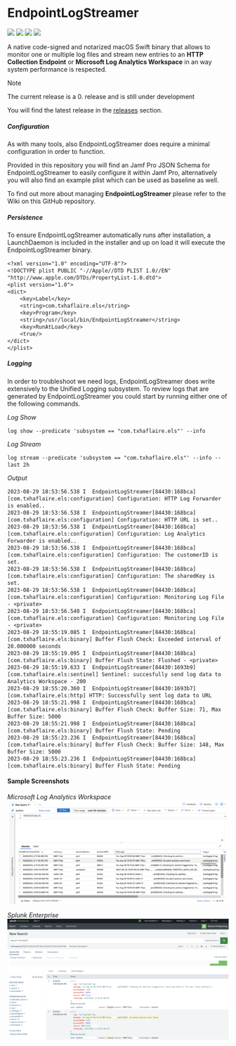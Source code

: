# EndpointLogStreamer

![](https://img.shields.io/github/v/release/txhaflaire/EndpointLogStreamer)&nbsp;![](https://img.shields.io/github/downloads/txhaflaire/EndpointLogStreamer/latest/total)&nbsp;![](https://img.shields.io/badge/macOS-10.13%2B-success)&nbsp;![](https://img.shields.io/github/license/txhaflaire/EndpointLogStreamer)

A native code-signed and notarized macOS Swift binary that allows to monitor one or multiple log files and stream new entries to an **HTTP Collection Endpoint** or **Microsoft Log Analytics Workspace** in an way system performance is respected.


> [!NOTE]  
> The current release is a 0. release and is still under development

You will find the latest release in the [releases](https://github.com/txhaflaire/EndpointLogStreamer/releases) section.


##### Configuration

As with many tools, also EndpointLogStreamer does require a minimal configuration in order to function.

Provided in this repository you will find an Jamf Pro JSON Schema for EndpointLogStreamer to easily configure it within Jamf Pro, alternatively you will also find an example plist which can be used as baseline as well.

To find out more about managing **EndpointLogStreamer** please refer to the Wiki on this GitHub repository.


##### Persistence

To ensure EndpointLogStreamer automatically runs after installation, a LaunchDaemon is included in the installer and up on load it will execute the EndpointLogStreamer binary.

```
<?xml version="1.0" encoding="UTF-8"?>
<!DOCTYPE plist PUBLIC "-//Apple//DTD PLIST 1.0//EN" "http://www.apple.com/DTDs/PropertyList-1.0.dtd">
<plist version="1.0">
<dict>
	<key>Label</key>
	<string>com.txhaflaire.els</string>
	<key>Program</key>
	<string>/usr/local/bin/EndpointLogStreamer</string>
	<key>RunAtLoad</key>
	<true/>
</dict>
</plist>
```

##### Logging

In order to troubleshoot we need logs, EndpointLogStreamer does write extensively to the Unified Logging subsystem.
To review logs that are generated by EndpointLogStreamer you could start by running either one of the following commands.


*Log Show*
```
log show --predicate 'subsystem == "com.txhaflaire.els"' --info
```

*Log Stream*
```
log stream --predicate 'subsystem == "com.txhaflaire.els"' --info --last 2h
```

*Output*
```
2023-08-29 18:53:56.538 I  EndpointLogStreamer[84430:168bca] [com.txhaflaire.els:configuration] Configuration: HTTP Log Forwarder is enabled..
2023-08-29 18:53:56.538 I  EndpointLogStreamer[84430:168bca] [com.txhaflaire.els:configuration] Configuration: HTTP URL is set..
2023-08-29 18:53:56.538 I  EndpointLogStreamer[84430:168bca] [com.txhaflaire.els:configuration] Configuration: Log Analytics Forwarder is enabled..
2023-08-29 18:53:56.538 I  EndpointLogStreamer[84430:168bca] [com.txhaflaire.els:configuration] Configuration: The customerID is set.
2023-08-29 18:53:56.538 I  EndpointLogStreamer[84430:168bca] [com.txhaflaire.els:configuration] Configuration: The sharedKey is set.
2023-08-29 18:53:56.538 I  EndpointLogStreamer[84430:168bca] [com.txhaflaire.els:configuration] Configuration: Monitoring Log File - <private>
2023-08-29 18:53:56.540 I  EndpointLogStreamer[84430:168bca] [com.txhaflaire.els:configuration] Configuration: Monitoring Log File - <private>
2023-08-29 18:55:19.085 I  EndpointLogStreamer[84430:168bca] [com.txhaflaire.els:binary] Buffer Flush Check: Exceeded interval of 20.000000 seconds
2023-08-29 18:55:19.095 I  EndpointLogStreamer[84430:168bca] [com.txhaflaire.els:binary] Buffer Flush State: Flushed - <private>
2023-08-29 18:55:19.633 I  EndpointLogStreamer[84430:1693b9] [com.txhaflaire.els:sentinel] Sentinel: succesfully send log data to Analytics Workspace - 200
2023-08-29 18:55:20.360 I  EndpointLogStreamer[84430:1693b7] [com.txhaflaire.els:http] HTTP: Successfully sent log data to URL
2023-08-29 18:55:21.998 I  EndpointLogStreamer[84430:168bca] [com.txhaflaire.els:binary] Buffer Flush Check: Buffer Size: 71, Max Buffer Size: 5000
2023-08-29 18:55:21.998 I  EndpointLogStreamer[84430:168bca] [com.txhaflaire.els:binary] Buffer Flush State: Pending
2023-08-29 18:55:23.236 I  EndpointLogStreamer[84430:168bca] [com.txhaflaire.els:binary] Buffer Flush Check: Buffer Size: 148, Max Buffer Size: 5000
2023-08-29 18:55:23.236 I  EndpointLogStreamer[84430:168bca] [com.txhaflaire.els:binary] Buffer Flush State: Pending
```

#### Sample Screenshots

*Microsoft Log Analytics Workspace*
<img width="1027" alt="LogAnalyticsLight" src="./Images/LogAnalyticsLight.png">

*Splunk Enterprise*
<img width="1027" alt="SplunkEnterpriseLight" src="./Images/SplunkEnterpriseLight.png">